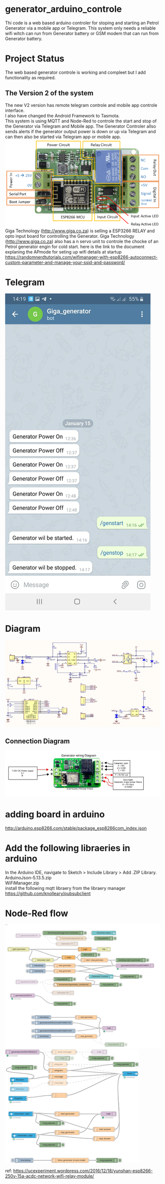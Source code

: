 # generator_arduino_controle
Thi code is a web based arduino controler for stoping and starting an Petrol Generator via a mobile app or Telegram.
This system only needs a reliable wifi witch can run from Generator battery or GSM modem that can run from Generator battery.
# Project Status
The web based generator controle is working and compleet but I add functionality as required.
## The Version 2 of the system
The new V2 version has remote telegram controle and mobile app controle interface.<br>
I also have changed the Android Framework to Tasmota.<br>
This system is using MQTT and Node-Red to controle the start and stop of the Generator via Telegram and Mobile app.
The Generator Controler allso sends alerts if the generator output power is down or up via Telegram and can then also be started via Telegram app or mobile app.
![esp2866 board](iot_wifi_relay_module.png?raw=true "ESP8266 board")<br>
Giga Technology (http://www.giga.co.za) is selling a ESP3266 RELAY and opto input board for controlling the Generator.
Giga Technology (http://www.giga.co.za) also has a n servo unit to controle the chocke of an Petrol generator engin for cold start.
here is the link to the document explaning the APmode for seting up wifi details at startup
https://randomnerdtutorials.com/wifimanager-with-esp8266-autoconnect-custom-parameter-and-manage-your-ssid-and-password/
# Telegram
![Telegram](Generator_Telegram_1.jpeg?raw=true "Telegram")<br>
# Diagram
![esp2866 diagram](wifi_relay_sch.jpeg?raw=true "ESP8266 board")<br>
## Connection Diagram
![Connection diagram](Generator_wireing_diagram_v1.jpg?raw=true "Connection Diagram")<br>
# adding board in arduino
http://arduino.esp8266.com/stable/package_esp8266com_index.json
# Add the following libraeries in arduino
In the Arduino IDE, navigate to Sketch > Include Library > Add .ZIP Library.<br>
ArduinoJson-5.13.5.zip<br>
WiFiManager.zip<br>
install the following mqtt libraery from the libraery manager  <br>
https://github.com/knolleary/pubsubclient<br>
# Node-Red flow
![Noe RED diagram](generator_node_red_flow_1.png?raw=true "Node RED Diagram")<br>
![Noe RED diagram](generator_node_red_flow_2.png?raw=true "Node RED Diagram")<br>

ref: https://ucexperiment.wordpress.com/2016/12/18/yunshan-esp8266-250v-15a-acdc-network-wifi-relay-module/

